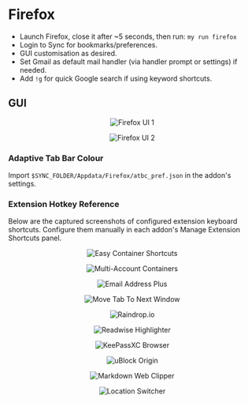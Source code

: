 # Firefox

- Launch Firefox, close it after ~5 seconds, then run: `my run firefox`
- Login to Sync for bookmarks/preferences.
- GUI customisation as desired.
- Set Gmail as default mail handler (via handler prompt or settings) if needed.
- Add `!g` for quick Google search if using keyword shortcuts.

## GUI

<p align="center"><img src="../assets/firefox-001.png" alt="Firefox UI 1" /></p>
<p align="center"><img src="../assets/firefox-002.png" alt="Firefox UI 2" /></p>

### Adaptive Tab Bar Colour

Import `$SYNC_FOLDER/Appdata/Firefox/atbc_pref.json` in the addon's settings.

### Extension Hotkey Reference

Below are the captured screenshots of configured extension keyboard shortcuts. Configure them manually in each addon's Manage Extension Shortcuts panel.

<p align="center"><img src="../assets/firefox-addons-hotkeys-easy_container_shortcuts.png" alt="Easy Container Shortcuts" /></p>
<p align="center"><img src="../assets/firefox-addons-hotkeys-firefox_multi-account_containers.png" alt="Multi-Account Containers" /></p>
<p align="center"><img src="../assets/firefox-addons-hotkeys-email_address_plus.png" alt="Email Address Plus" /></p>
<p align="center"><img src="../assets/firefox-addons-hotkeys-move_tab_to_next_windows.png" alt="Move Tab To Next Window" /></p>
<p align="center"><img src="../assets/firefox-addons-hotkeys-raindrop_io.png" alt="Raindrop.io" /></p>
<p align="center"><img src="../assets/firefox-addons-hotkeys-readwise_highlighter.png" alt="Readwise Highlighter" /></p>
<p align="center"><img src="../assets/firefox-addons-hotkeys-keepassxc_browser.png" alt="KeePassXC Browser" /></p>
<p align="center"><img src="../assets/firefox-addons-hotkeys-ublock_origin.png" alt="uBlock Origin" /></p>
<p align="center"><img src="../assets/firefox-addons-hotkeys-markdown_web_clipper.png" alt="Markdown Web Clipper" /></p>
<p align="center"><img src="../assets/firefox-addons-hotkeys-location_switcher.png" alt="Location Switcher" /></p>
